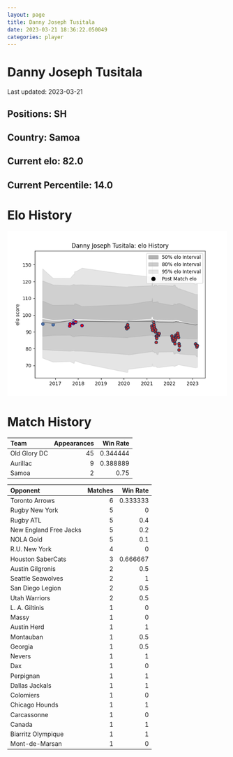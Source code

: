 ```yaml
---  
layout: page  
title: Danny Joseph Tusitala  
date: 2023-03-21 18:36:22.050049  
categories: player  
---
```

# Danny Joseph Tusitala


Last updated: 2023-03-21
## Positions: SH

## Country: Samoa

## Current elo: 82.0

## Current Percentile: 14.0

# Elo History


![elo history](history_DannyJosephTusitala.png)
# Match History


| Team         |   Appearances |   Win Rate |
|:-------------|--------------:|-----------:|
| Old Glory DC |            45 |   0.344444 |
| Aurillac     |             9 |   0.388889 |
| Samoa        |             2 |   0.75     |

| Opponent               |   Matches |   Win Rate |
|:-----------------------|----------:|-----------:|
| Toronto Arrows         |         6 |   0.333333 |
| Rugby New York         |         5 |   0        |
| Rugby ATL              |         5 |   0.4      |
| New England Free Jacks |         5 |   0.2      |
| NOLA Gold              |         5 |   0.1      |
| R.U. New York          |         4 |   0        |
| Houston SaberCats      |         3 |   0.666667 |
| Austin Gilgronis       |         2 |   0.5      |
| Seattle Seawolves      |         2 |   1        |
| San Diego Legion       |         2 |   0.5      |
| Utah Warriors          |         2 |   0.5      |
| L. A. Giltinis         |         1 |   0        |
| Massy                  |         1 |   0        |
| Austin Herd            |         1 |   1        |
| Montauban              |         1 |   0.5      |
| Georgia                |         1 |   0.5      |
| Nevers                 |         1 |   1        |
| Dax                    |         1 |   0        |
| Perpignan              |         1 |   1        |
| Dallas Jackals         |         1 |   1        |
| Colomiers              |         1 |   0        |
| Chicago Hounds         |         1 |   1        |
| Carcassonne            |         1 |   0        |
| Canada                 |         1 |   1        |
| Biarritz Olympique     |         1 |   1        |
| Mont-de-Marsan         |         1 |   0        |